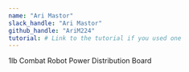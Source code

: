 ```yaml
---
name: "Ari Mastor"
slack_handle: "Ari Mastor"
github_handle: "AriM224"
tutorial: # Link to the tutorial if you used one
---
```


1lb Combat Robot Power Distribution Board

<!-- I'm making a simple (and tiny) power distribution board for my antweight combat robot. It will connect the battery
to the weapon motor ESC and drive motor ESCs. This will make wiring easier and less likely to break apart -->

<!-- Total cost is $22.13  -->

<!-- I already designed a much more complicated PCB for my geocache project that was also funded by Onboard.
This made designing ad PD board very easy -->
